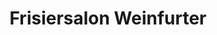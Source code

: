 ---
title: "Frisiersalon  Weinfurter"
url: /aschbach-markt/frisiersalon-weinfurter/
shop: Friseur
---